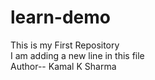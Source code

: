# learn-demo
This is my First Repository
<br>
I am adding a new line in this file
<br>
Author-- Kamal K Sharma
